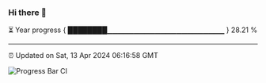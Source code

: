 ### Hi there 👋

⏳ Year progress { ████████▁▁▁▁▁▁▁▁▁▁▁▁▁▁▁▁▁▁▁▁▁▁ } 28.21 %

---

⏰ Updated on Sat, 13 Apr 2024 06:16:58 GMT

![Progress Bar CI](https://github.com/ZhaoGui/ZhaoGui/workflows/Progress%20Bar%20CI/badge.svg)
